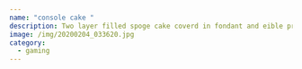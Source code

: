```yaml
---
name: "console cake "
description: Two layer filled spoge cake coverd in fondant and eible prints.
image: /img/20200204_033620.jpg
category:
  - gaming
---
```

